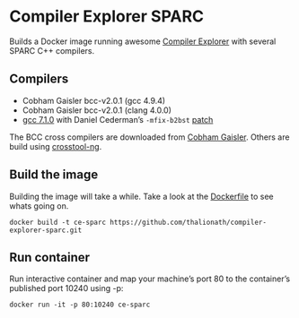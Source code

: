 # Compiler Explorer SPARC

Builds a Docker image running awesome [Compiler Explorer](https://github.com/mattgodbolt/compiler-explorer/) with several SPARC C++ compilers.

## Compilers

 * Cobham Gaisler bcc-v2.0.1 (gcc 4.9.4)
 * Cobham Gaisler bcc-v2.0.1 (clang 4.0.0)
 * [gcc 7.1.0](/fs/tmp/ct-ng/7.1.0/.config) with Daniel Cederman’s `-mfix-b2bst` [patch](https://gcc.gnu.org/ml/gcc-patches/2017-01/msg01354.html)

The BCC cross compilers are downloaded from [Cobham Gaisler](http://www.gaisler.com/index.php/downloads/compilers). Others are build using [crosstool-ng](https://github.com/crosstool-ng/crosstool-ng).

## Build the image

Building the image will take a while. Take a look at the [Dockerfile](/Dockerfile) to see whats going on.

    docker build -t ce-sparc https://github.com/thalionath/compiler-explorer-sparc.git

## Run container

Run interactive container and map your machine’s port 80 to the container’s published port 10240 using -p:

    docker run -it -p 80:10240 ce-sparc
